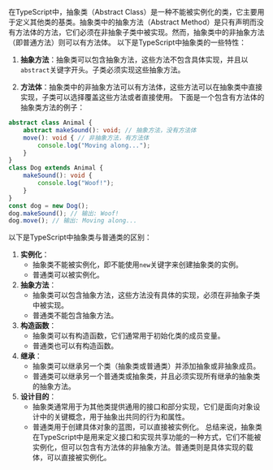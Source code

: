在TypeScript中，抽象类（Abstract Class）是一种不能被实例化的类，它主要用于定义其他类的基类。抽象类中的抽象方法（Abstract Method）是只有声明而没有方法体的方法，它们必须在非抽象子类中被实现。然而，抽象类中的非抽象方法（即普通方法）则可以有方法体。
以下是TypeScript中抽象类的一些特性：
1. **抽象方法**：抽象类可以包含抽象方法，这些方法不包含具体实现，并且以`abstract`关键字开头。子类必须实现这些抽象方法。
   
2. **方法体**：抽象类中的非抽象方法可以有方法体，这些方法可以在抽象类中直接实现，子类可以选择覆盖这些方法或者直接使用。
下面是一个包含有方法体的抽象类方法的例子：
```typescript
abstract class Animal {
    abstract makeSound(): void; // 抽象方法，没有方法体
    move(): void { // 非抽象方法，有方法体
        console.log("Moving along...");
    }
}
class Dog extends Animal {
    makeSound(): void {
        console.log("Woof!");
    }
}
const dog = new Dog();
dog.makeSound(); // 输出: Woof!
dog.move(); // 输出: Moving along...
```
以下是TypeScript中抽象类与普通类的区别：
1. **实例化**：
   - 抽象类不能被实例化，即不能使用`new`关键字来创建抽象类的实例。
   - 普通类可以被实例化。
2. **抽象方法**：
   - 抽象类可以包含抽象方法，这些方法没有具体的实现，必须在非抽象子类中被实现。
   - 普通类不能包含抽象方法。
3. **构造函数**：
   - 抽象类可以有构造函数，它们通常用于初始化类的成员变量。
   - 普通类也可以有构造函数。
4. **继承**：
   - 抽象类可以继承另一个类（抽象类或普通类）并添加抽象或非抽象成员。
   - 普通类可以继承另一个普通类或抽象类，并且必须实现所有继承的抽象类的抽象方法。
5. **设计目的**：
   - 抽象类通常用于为其他类提供通用的接口和部分实现，它们是面向对象设计中的关键概念，用于抽象出共同的行为和属性。
   - 普通类用于创建具体对象的蓝图，可以直接被实例化。
总结来说，抽象类在TypeScript中是用来定义接口和实现共享功能的一种方式，它们不能被实例化，但可以包含有方法体的非抽象方法。普通类则是具体实现的载体，可以直接被实例化。
